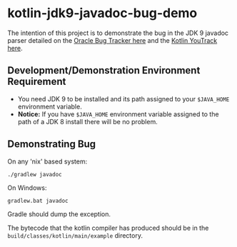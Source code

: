 # kotlin-jdk9-javadoc-bug-demo

The intention of this project is to demonstrate the bug in the JDK 9 javadoc parser detailed
on the [Oracle Bug Tracker here](http://bugs.java.com/bugdatabase/view_bug.do?bug_id=JDK-8187087) and the 
[Kotlin YouTrack here](https://youtrack.jetbrains.com/issue/KT-20025).

## Development/Demonstration Environment Requirement

 - You need JDK 9 to be installed and its path assigned to your `$JAVA_HOME` environment variable.
 - **Notice:** If you have `$JAVA_HOME` environment variable assigned to the path of a JDK 8 install there will be no problem. 
 
 ## Demonstrating Bug
 
 On any 'nix' based system:
 
 ```bash
 ./gradlew javadoc
 ```
 
On Windows:
```
gradlew.bat javadoc
```

Gradle should dump the exception.

The bytecode that the kotlin compiler has produced
should be in the `build/classes/kotlin/main/example` directory.
